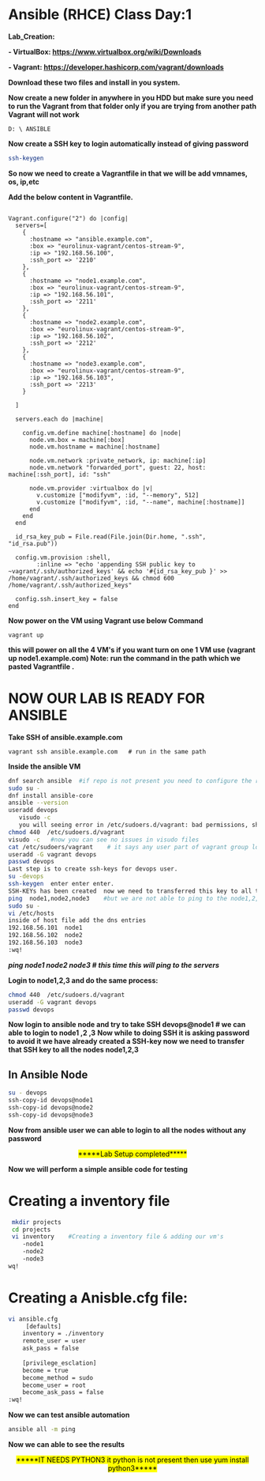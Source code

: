 # Ansible (RHCE) Class Day:1

**Lab_Creation:**


**- VirtualBox: https://www.virtualbox.org/wiki/Downloads**


**- Vagrant:  https://developer.hashicorp.com/vagrant/downloads**

**Download these two files and install in you system.**

**Now create a new folder in anywhere in you HDD but make sure you need to run the Vagrant from that folder only if you are trying from another path Vagrant will not work**

```Laptop
D: \ ANSIBLE
```
**Now create a SSH key to login automatically instead of giving password**

```bash
ssh-keygen
```
**So now we need to create a Vagrantfile in that we will be add vmnames, os, ip,etc**


**Add the below content in Vagrantfile.**

```Vagrantfile

Vagrant.configure("2") do |config|
  servers=[
    {
      :hostname => "ansible.example.com",
      :box => "eurolinux-vagrant/centos-stream-9",
      :ip => "192.168.56.100",
      :ssh_port => '2210'
    },
    {
      :hostname => "node1.example.com",
      :box => "eurolinux-vagrant/centos-stream-9",
      :ip => "192.168.56.101",
      :ssh_port => '2211'
    },
	{
      :hostname => "node2.example.com",
      :box => "eurolinux-vagrant/centos-stream-9",
      :ip => "192.168.56.102",
      :ssh_port => '2212'
    },
	{
      :hostname => "node3.example.com",
      :box => "eurolinux-vagrant/centos-stream-9",
      :ip => "192.168.56.103",
      :ssh_port => '2213'
    }

  ]

  servers.each do |machine|

    config.vm.define machine[:hostname] do |node|
      node.vm.box = machine[:box]
      node.vm.hostname = machine[:hostname]
    
      node.vm.network :private_network, ip: machine[:ip]
      node.vm.network "forwarded_port", guest: 22, host: machine[:ssh_port], id: "ssh"

      node.vm.provider :virtualbox do |v|
        v.customize ["modifyvm", :id, "--memory", 512]
        v.customize ["modifyvm", :id, "--name", machine[:hostname]]
      end
    end
  end

  id_rsa_key_pub = File.read(File.join(Dir.home, ".ssh", "id_rsa.pub"))

  config.vm.provision :shell,
        :inline => "echo 'appending SSH public key to ~vagrant/.ssh/authorized_keys' && echo '#{id_rsa_key_pub }' >> /home/vagrant/.ssh/authorized_keys && chmod 600 /home/vagrant/.ssh/authorized_keys"

  config.ssh.insert_key = false
end

``` 

**Now power on the VM using Vagrant use below Command**

```CLI
vagrant up
```
**this will power on all the 4 VM's  if you want turn on one 1 VM use (vagrant up node1.example.com) Note: run the command in the path which we pasted Vagrantfile .**


# NOW OUR LAB IS READY FOR ANSIBLE 

**Take SSH of ansible.example.com**

```CLI
vagrant ssh ansible.example.com   # run in the same path
```

 **Inside the ansible VM**
 
 ```BASH
 dnf search ansible  #if repo is not present you need to configure the repo
sudo su -
dnf install ansible-core
ansible --version
useradd devops
	visudo -c
	you will seeing error in /etc/sudoers.d/vagrant: bad permissions, should be mode 0440
chmod 440  /etc/sudoers.d/vagrant
visudo -c   #now you can see no issues in visudo files
cat /etc/sudoers/vagrant    # it says any user part of vagrant group login will no password which is good now we will add devops user whcih we hacreated to vagrant group.
useradd -G vagrant devops
passwd devops
Last step is to create ssh-keys for devops user.
su -devops
ssh-keygen  enter enter enter.
SSH-KEYs has been created  now we need to transferred this key to all the remaining node node1 node2 node3.
ping  node1,node2,node3    #but we are not able to ping to the node1,2,3
sudo su -
vi /etc/hosts
inside of host file add the dns entries
192.168.56.101	node1
192.168.56.102	node2
192.168.56.103	node3
 :wq!

```

 ***ping node1 node2 node3  # this time this will ping to the servers***

**Login to node1,2,3 and do the same process:**
```BASH
chmod 440  /etc/sudoers.d/vagrant
useradd -G vagrant devops
passwd devops
```
**Now login to ansible node and try to take SSH devops@node1  # we can able to login to node1 ,2 ,3**
**Now while to doing SSH it is asking password to avoid it we have already created a SSH-key now we need to transfer that SSH key to all the nodes node1,2,3**

## In Ansible Node
```BASH
su - devops
ssh-copy-id devops@node1
ssh-copy-id devops@node2
ssh-copy-id devops@node3
```

**Now from ansible user we can able to login to all the nodes without any password**
<center><mark>*****Lab Setup completed*****</mark></center>

**Now we will perform a simple ansible code for testing**
# Creating a inventory file

```BASH
 mkdir projects
 cd projects
 vi inventory    #Creating a inventory file & adding our vm's
	-node1
	-node2
	-node3
wq!
```

# Creating a Anisble.cfg file:

```BASH
vi ansible.cfg
	 [defaults]
	inventory = ./inventory
	remote_user = user
	ask_pass = false
	
	[privilege_esclation]
	become = true
	become_method = sudo
	become_user = root
	become_ask_pass = false
:wq!
```

**Now we can test ansible automation**
```BASH
ansible all -m ping

```

**Now we can able to see the results**

<center><mark>*****IT NEEDS PYTHON3 it python is not present then use yum install python3*****</mark></center>
